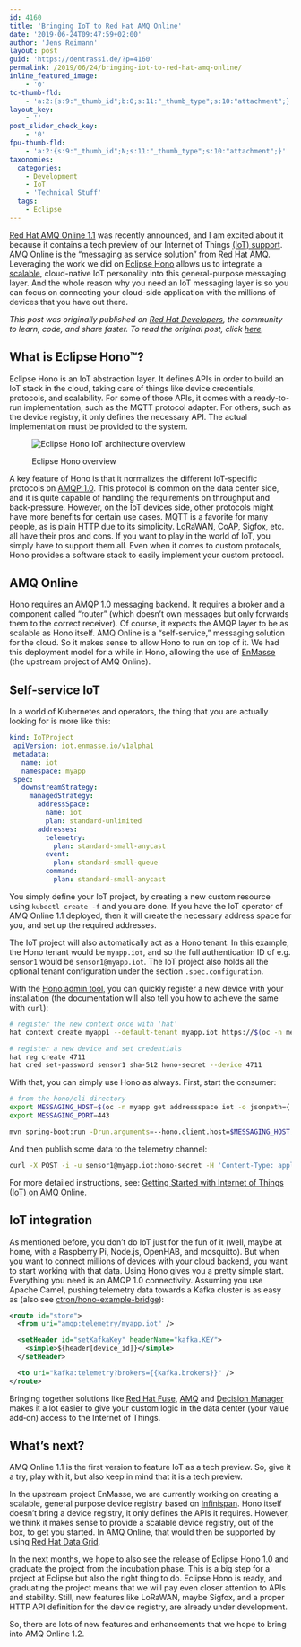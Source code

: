 ```yaml
---
id: 4160
title: 'Bringing IoT to Red Hat AMQ Online'
date: '2019-06-24T09:47:59+02:00'
author: 'Jens Reimann'
layout: post
guid: 'https://dentrassi.de/?p=4160'
permalink: /2019/06/24/bringing-iot-to-red-hat-amq-online/
inline_featured_image:
    - '0'
tc-thumb-fld:
    - 'a:2:{s:9:"_thumb_id";b:0;s:11:"_thumb_type";s:10:"attachment";}'
layout_key:
    - ''
post_slider_check_key:
    - '0'
fpu-thumb-fld:
    - 'a:2:{s:9:"_thumb_id";N;s:11:"_thumb_type";s:10:"attachment";}'
taxonomies:
  categories:
    - Development
    - IoT
    - 'Technical Stuff'
  tags:
    - Eclipse
---
```


[Red Hat AMQ Online 1.1](https://access.redhat.com/documentation/en-us/red_hat_amq/7.2/html/amq_online_1.1_on_openshift_container_platform_release_notes/index) was recently announced, and I am excited about it because it contains a tech preview of our Internet of Things [(IoT) support](https://access.redhat.com/documentation/en-us/red_hat_amq/7.2/html/amq_online_1.1_on_openshift_container_platform_release_notes/tech-preview-online#internet_of_things_iot_functionality). AMQ Online is the “messaging as service solution” from Red Hat AMQ. Leveraging the work we did on [Eclipse Hono](https://www.eclipse.org/hono/) allows us to integrate a [scalable](https://dentrassi.de/2018/07/25/scaling-iot-eclipse-hono/), cloud-native IoT personality into this general-purpose messaging layer. And the whole reason why you need an IoT messaging layer is so you can focus on connecting your cloud-side application with the millions of devices that you have out there.

<!-- more -->

*This post was originally published on [Red Hat Developers](https://developers.redhat.com/blog/), the community to learn, code, and share faster. To read the original post, click [here](https://developers.redhat.com/blog/2019/05/14/bringing-iot-to-red-hat-amq-online/).*

## What is Eclipse Hono™?

Eclipse Hono is an IoT abstraction layer. It defines APIs in order to build an IoT stack in the cloud, taking care of things like device credentials, protocols, and scalability. For some of those APIs, it comes with a ready-to-run implementation, such as the MQTT protocol adapter. For others, such as the device registry, it only defines the necessary API. The actual implementation must be provided to the system.

<figure>

![Eclipse Hono IoT architecture overview](https://dentrassi.de/wp-content/uploads/hono-overview.svg)

<figcaption>Eclipse Hono overview</figcaption></figure>

A key feature of Hono is that it normalizes the different IoT-specific protocols on [AMQP 1.0](http://www.amqp.org/specification/1.0/amqp-org-download). This protocol is common on the data center side, and it is quite capable of handling the requirements on throughput and back-pressure. However, on the IoT devices side, other protocols might have more benefits for certain use cases. MQTT is a favorite for many people, as is plain HTTP due to its simplicity. LoRaWAN, CoAP, Sigfox, etc. all have their pros and cons. If you want to play in the world of IoT, you simply have to support them all. Even when it comes to custom protocols, Hono provides a software stack to easily implement your custom protocol.

## AMQ Online

Hono requires an AMQP 1.0 messaging backend. It requires a broker and a component called “router” (which doesn’t own messages but only forwards them to the correct receiver). Of course, it expects the AMQP layer to be as scalable as Hono itself. AMQ Online is a “self-service,” messaging solution for the cloud. So it makes sense to allow Hono to run on top of it. We had this deployment model for a while in Hono, allowing the use of [EnMasse](https://enmasse.io/) (the upstream project of AMQ Online).

## Self-service IoT

In a world of Kubernetes and operators, the thing that you are actually looking for is more like this:

```yaml
kind: IoTProject
 apiVersion: iot.enmasse.io/v1alpha1
 metadata:
   name: iot
   namespace: myapp
 spec:
   downstreamStrategy:
     managedStrategy:
       addressSpace:
         name: iot
         plan: standard-unlimited
       addresses:
         telemetry:
           plan: standard-small-anycast
         event:
           plan: standard-small-queue
         command:
           plan: standard-small-anycast
```

You simply define your IoT project, by creating a new custom resource using `kubectl create -f` and you are done. If you have the IoT operator of AMQ Online 1.1 deployed, then it will create the necessary address space for you, and set up the required addresses.

The IoT project will also automatically act as a Hono tenant. In this example, the Hono tenant would be `myapp.iot`, and so the full authentication ID of e.g. `sensor1` would be `sensor1@myapp.iot`. The IoT project also holds all the optional tenant configuration under the section `.spec.configuration`.

With the [Hono admin tool,](https://github.com/ctron/hat) you can quickly register a new device with your installation (the documentation will also tell you how to achieve the same with `curl`):

```bash
# register the new context once with 'hat'
hat context create myapp1 --default-tenant myapp.iot https://$(oc -n messaging-infra get routes device-registry --template='{{ .spec.host }}')

# register a new device and set credentials
hat reg create 4711
hat cred set-password sensor1 sha-512 hono-secret --device 4711
```

With that, you can simply use Hono as always. First, start the consumer:

```bash
# from the hono/cli directory
export MESSAGING_HOST=$(oc -n myapp get addressspace iot -o jsonpath={.status.endpointStatuses[?(@.name==\'messaging\')].externalHost})
export MESSAGING_PORT=443

mvn spring-boot:run -Drun.arguments=--hono.client.host=$MESSAGING_HOST,--hono.client.port=$MESSAGING_PORT,--hono.client.username=consumer,--hono.client.password=foobar,--tenant.id=myapp.iot,--hono.client.trustStorePath=target/config/hono-demo-certs-jar/tls.crt,--message.type=telemetry
```

And then publish some data to the telemetry channel:

```bash
curl -X POST -i -u sensor1@myapp.iot:hono-secret -H 'Content-Type: application/json' --data-binary '{"temp": 5}' https://$(oc -n enmasse-infra get routes iot-http-adapter --template='{{ .spec.host }}')/telemetry
```

For more detailed instructions, see: [Getting Started with Internet of Things (IoT) on AMQ Online](https://access.redhat.com/documentation/en-us/red_hat_amq/7.2/html/evaluating_amq_online_on_openshift_container_platform/assembly-iot-messaging).

## IoT integration

As mentioned before, you don’t do IoT just for the fun of it (well, maybe at home, with a Raspberry Pi, Node.js, OpenHAB, and mosquitto). But when you want to connect millions of devices with your cloud backend, you want to start working with that data. Using Hono gives you a pretty simple start. Everything you need is an AMQP 1.0 connectivity. Assuming you use Apache Camel, pushing telemetry data towards a Kafka cluster is as easy as (also see [ctron/hono-example-bridge](https://github.com/ctron/hono-example-bridge)):

```xml
<route id="store">
  <from uri="amqp:telemetry/myapp.iot" />

  <setHeader id="setKafkaKey" headerName="kafka.KEY">
    <simple>${header[device_id]}</simple>
  </setHeader>

  <to uri="kafka:telemetry?brokers={{kafka.brokers}}" />
</route>
```

Bringing together solutions like [Red Hat Fuse](https://www.redhat.com/en/technologies/jboss-middleware/fuse), [AMQ](https://www.redhat.com/en/technologies/jboss-middleware/amq) and [Decision Manager](https://www.redhat.com/en/technologies/jboss-middleware/decision-manager) makes it a lot easier to give your custom logic in the data center (your value add‑on) access to the Internet of Things.

## What’s next?

AMQ Online 1.1 is the first version to feature IoT as a tech preview. So, give it a try, play with it, but also keep in mind that it is a tech preview.

In the upstream project EnMasse, we are currently working on creating a scalable, general purpose device registry based on [Infinispan](https://infinispan.org/). Hono itself doesn’t bring a device registry, it only defines the APIs it requires. However, we think it makes sense to provide a scalable device registry, out of the box, to get you started. In AMQ Online, that would then be supported by using [Red Hat Data Grid](https://www.redhat.com/en/technologies/jboss-middleware/data-grid).

In the next months, we hope to also see the release of Eclipse Hono 1.0 and graduate the project from the incubation phase. This is a big step for a project at Eclipse but also the right thing to do. Eclipse Hono is ready, and graduating the project means that we will pay even closer attention to APIs and stability. Still, new features like LoRaWAN, maybe Sigfox, and a proper HTTP API definition for the device registry, are already under development.

So, there are lots of new features and enhancements that we hope to bring into AMQ Online 1.2.
